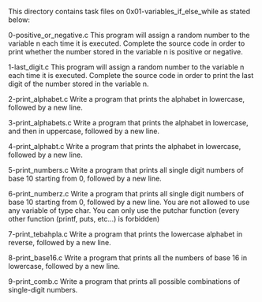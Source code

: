 This directory contains task files on 0x01-variables_if_else_while as stated below:

0-positive_or_negative.c 
This program will assign a random number to the variable n each time it is executed. Complete the source code in order to print whether the number stored in the variable n is positive or negative.

1-last_digit.c
This program will assign a random number to the variable n each time it is executed. Complete the source code in order to print the last digit of the number stored in the variable n.

2-print_alphabet.c
Write a program that prints the alphabet in lowercase, followed by a new line.

3-print_alphabets.c
Write a program that prints the alphabet in lowercase, and then in uppercase, followed by a new line.

4-print_alphabt.c
Write a program that prints the alphabet in lowercase, followed by a new line.

5-print_numbers.c
Write a program that prints all single digit numbers of base 10 starting from 0, followed by a new line.

6-print_numberz.c
Write a program that prints all single digit numbers of base 10 starting from 0, followed by a new line.
You are not allowed to use any variable of type char. You can only use the putchar function (every other function (printf, puts, etc…) is forbidden)

7-print_tebahpla.c
Write a program that prints the lowercase alphabet in reverse, followed by a new line.

8-print_base16.c
Write a program that prints all the numbers of base 16 in lowercase, followed by a new line.

9-print_comb.c
Write a program that prints all possible combinations of single-digit numbers.

